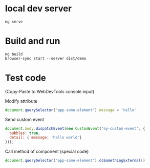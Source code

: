 # local dev server

```shell script
ng serve
``` 

# Build and run

```shell script
ng build
browser-sync start --server dist/demo
```

# Test code 

(Copy-Paste to WebDevTools console input)

Modify attribute

```javascript
document.querySelector("app-some-element").message = 'hello'
```
Send custom event

```javascript
document.body.dispatchEvent(new CustomEvent('my-custom-event', {
  bubbles: true,
  detail: { message: 'hello world'}
}));
```

Call method of component (special code)

```javascript
document.querySelector("app-some-element").doSomethingExternal()
```

